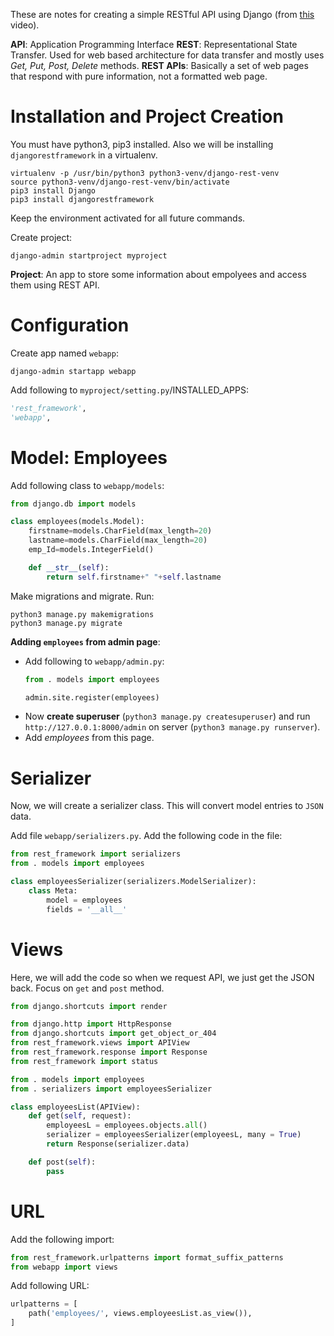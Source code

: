 These are notes for creating a simple RESTful API using Django (from [this](https://www.youtube.com/watch?v=ejJ-2oz4AgI) video).

**API**: Application Programming Interface
**REST**: Representational State Transfer. Used for web based architecture for data transfer and mostly uses *Get, Put, Post, Delete* methods.
**REST APIs**: Basically a set of web pages that respond with pure information, not a formatted web page.

# Installation and Project Creation
You must have python3, pip3 installed. Also we will be installing `djangorestframework` in a virtualenv.
```
virtualenv -p /usr/bin/python3 python3-venv/django-rest-venv
source python3-venv/django-rest-venv/bin/activate
pip3 install Django
pip3 install djangorestframework
```
Keep the environment activated for all future commands.

Create project:
```
django-admin startproject myproject
```

**Project**: An app to store some information about empolyees and access them using REST API.

# Configuration
Create app named `webapp`:
```
django-admin startapp webapp
```

Add following to `myproject/setting.py`/INSTALLED_APPS:
```python
'rest_framework',
'webapp',
```

# Model: Employees
Add following class to `webapp/models`:
```python
from django.db import models

class employees(models.Model):
    firstname=models.CharField(max_length=20)
    lastname=models.CharField(max_length=20)
    emp_Id=models.IntegerField()

    def __str__(self):
        return self.firstname+" "+self.lastname
```

Make migrations and migrate. Run:
```
python3 manage.py makemigrations
python3 manage.py migrate
```

**Adding `employees` from admin page**:
-   Add following to `webapp/admin.py`:
    ```python
    from . models import employees

    admin.site.register(employees)
    ```
-   Now **create superuser** (`python3 manage.py createsuperuser`) and run `http://127.0.0.1:8000/admin` on server (`python3 manage.py runserver`). 
-   Add *employees* from this page.

# Serializer
Now, we will create a serializer class. This will convert model entries to `JSON` data.

Add file `webapp/serializers.py`. Add the following code in the file:
```python
from rest_framework import serializers
from . models import employees

class employeesSerializer(serializers.ModelSerializer):
    class Meta:
        model = employees
        fields = '__all__'
```

# Views
Here, we will add the code so when we request API, we just get the JSON back. Focus on `get` and `post` method.

```python
from django.shortcuts import render

from django.http import HttpResponse
from django.shortcuts import get_object_or_404
from rest_framework.views import APIView
from rest_framework.response import Response
from rest_framework import status

from . models import employees
from . serializers import employeesSerializer

class employeesList(APIView):
    def get(self, request):
        employeesL = employees.objects.all()
        serializer = employeesSerializer(employeesL, many = True)
        return Response(serializer.data)

    def post(self):
        pass
```

# URL
Add the following import:
```python
from rest_framework.urlpatterns import format_suffix_patterns
from webapp import views
```

Add following URL:
```py
urlpatterns = [
    path('employees/', views.employeesList.as_view()),
]
```
